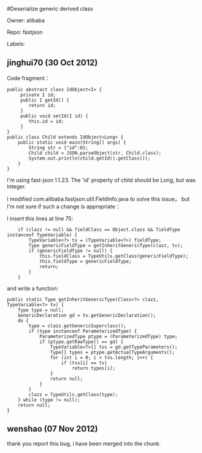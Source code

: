 #Deserialize generic derived class

Owner: alibaba

Repo: fastjson

Labels: 

## jinghui70 (30 Oct 2012)

Code fragment：

```
public abstract class IdObject<I> {
     private I id;
     public I getId() {
        return id;
     }
     public void setId(I id) {
        this.id = id;
     }
}
public class Child extends IdObject<Long> {
    public static void main(String[] args) {
        String str = {"id":0};
        Child child = JSON.parseObject(str, Child.class);
        System.out.println(child.getId().getClass());
    }
}
```

I'm using fast-json 1.1.23. The 'id' property of child should be Long, but was Integer.

I modified com.alibaba.fastjson.util.FieldInfo.java to solve this issue， but I'm not sure if such a change is appropriate：

I insert this lines at line 75:

```
    if (clazz != null && fieldClass == Object.class && fieldType instanceof TypeVariable) {
        TypeVariable<?> tv = (TypeVariable<?>) fieldType;
        Type genericFieldType = getInheritGenericType(clazz, tv);
        if (genericFieldType != null) {
            this.fieldClass = TypeUtils.getClass(genericFieldType);
            this.fieldType = genericFieldType;
            return;
        }
    }
```

and write a function:

```
public static Type getInheritGenericType(Class<?> clazz, TypeVariable<?> tv) {
    Type type = null;
    GenericDeclaration gd = tv.getGenericDeclaration();
    do {
        type = clazz.getGenericSuperclass();
        if (type instanceof ParameterizedType) {
            ParameterizedType ptype = (ParameterizedType) type;
            if (ptype.getRawType() == gd) {
                TypeVariable<?>[] tvs = gd.getTypeParameters();
                Type[] types = ptype.getActualTypeArguments();
                for (int i = 0; i < tvs.length; i++) {
                    if (tvs[i] == tv)
                        return types[i];
                }
                return null;
            }
        }
        clazz = TypeUtils.getClass(type);
    } while (type != null);
    return null;
}
```


## wenshao (07 Nov 2012)

thank you report this bug, i have been merged into the chunk. 


